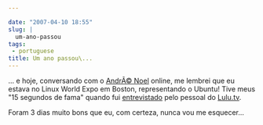 ```yaml
---

date: "2007-04-10 18:55"
slug: |
  um-ano-passou
tags:
 - portuguese
title: Um ano passou\...
---
```


... e hoje, conversando com o [AndrÃ© Noel](http://andrenoel.com.br)
online, me lembrei que eu estava no Linux World Expo em Boston,
representando o Ubuntu! Tive meus "15 segundos de fama" quando fui
[entrevistado](http://www.lulu.tv/?p=733) pelo pessoal do
[Lulu.tv](http://www.lulu.tv).

Foram 3 dias muito bons que eu, com certeza, nunca vou me esquecer...
